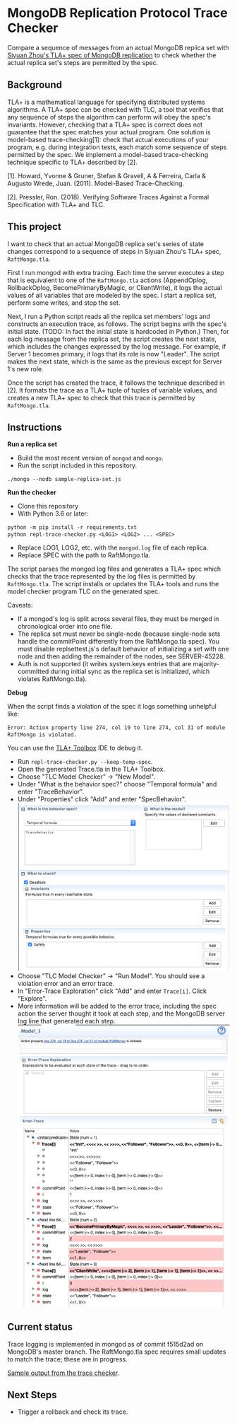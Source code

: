 # MongoDB Replication Protocol Trace Checker

Compare a sequence of messages from an actual MongoDB replica set with
[Siyuan Zhou's TLA+ spec of MongoDB replication](https://github.com/visualzhou/mongo-repl-tla)
to check whether the actual replica set's steps are permitted by the spec.

## Background

TLA+ is a mathematical language for specifying distributed systems algorithms.
A TLA+ spec can be checked with TLC, a tool that verifies that any sequence of
steps the algorithm can perform will obey the spec's invariants. However,
checking that a TLA+ spec is correct does not guarantee that the spec matches
your actual program. One solution is model-based trace-checking[1]: check that
actual executions of your program, e.g. during integration tests, each match
some sequence of steps permitted by the spec. We implement a model-based
trace-checking technique specific to TLA+ described by [2]. 

[1]. Howard, Yvonne & Gruner, Stefan & Gravell, A & Ferreira, Carla & Augusto
Wrede, Juan. (2011). Model-Based Trace-Checking.

[2]. Pressler, Ron. (2018).  Verifying Software Traces Against a Formal 
Specification with TLA+ and TLC.

## This project

I want to check that an actual MongoDB replica set's series of state changes
correspond to a sequence of steps in Siyuan Zhou's TLA+ spec, `RaftMongo.tla`.

First I run mongod with extra tracing. Each time the server executes a step
that is equivalent to one of the `RaftMongo.tla` actions (AppendOplog,
RollbackOplog, BecomePrimaryByMagic, or ClientWrite), it logs the actual values
of all variables that are modeled by the spec. I start a replica set, perform
some writes, and stop the set.

Next, I run a Python script reads all the replica set members' logs and
constructs an execution trace, as follows. The script begins with the spec's
initial state. (TODO: In fact the initial state is hardcoded in Python.)
Then, for each log message from the replica set, the script
creates the next state, which includes the changes expressed by the log
message. For example, if Server 1 becomes primary, it logs that its role is now
"Leader". The script makes the next state, which is the same as the previous
except for Server 1's new role.

Once the script has created the trace, it follows the technique described in
[2]. It formats the trace as a TLA+ tuple of tuples of variable values, and
creates a new TLA+ spec to check that this trace is permitted by
`RaftMongo.tla`. 

## Instructions

**Run a replica set**

* Build the most recent version of `mongod` and `mongo`.
* Run the script included in this repository.
```
./mongo --nodb sample-replica-set.js
```

**Run the checker**

* Clone this repository
* With Python 3.6 or later:

```
python -m pip install -r requirements.txt
python repl-trace-checker.py <LOG1> <LOG2> ... <SPEC>
```
* Replace LOG1, LOG2, etc. with the `mongod.log` file of each replica.
* Replace SPEC with the path to RaftMongo.tla.

The script parses the mongod log files and generates a TLA+ spec which checks
that the trace represented by the log files is permitted by `RaftMongo.tla`.
The script installs or updates the TLA+ tools and runs the model checker program
TLC on the generated spec.

Caveats:
* If a mongod's log is split across several files, they must be merged in
  chronological order into one file.
* The replica set must never be single-node (because single-node sets handle
  the commitPoint differently from the RaftMongo.tla spec). You must disable
  replsettest.js's default behavior of initializing a set with one node and then
  adding the remainder of the nodes, see SERVER-45228.
* Auth is not supported (it writes system.keys entries that are 
  majority-committed during initial sync as the replica set is initialized,
  which violates RaftMongo.tla).

**Debug**

When the script finds a violation of the spec it logs something unhelpful like:

```
Error: Action property line 274, col 19 to line 274, col 31 of module RaftMongo is violated.
```

You can use the [TLA+ Toolbox](https://github.com/tlaplus/tlaplus/releases) IDE 
to debug it.

* Run `repl-trace-checker.py --keep-temp-spec`.
* Open the generated Trace.tla in the TLA+ Toolbox.
* Choose "TLC Model Checker" -> "New Model".
* Under "What is the behavior spec?" choose "Temporal formula" and enter 
  "TraceBehavior".
* Under "Properties" click "Add" and enter "SpecBehavior".
![Model Overview](https://raw.githubusercontent.com/ajdavis/repl-trace-checker/master/readme-images/model-overview.png)
* Choose "TLC Model Checker" -> "Run Model". You should see a violation error
and an error trace.
* In "Error-Trace Exploration" click "Add" and enter `Trace[i]`. Click 
  "Explore".
* More information will be added to the error trace, including the spec action
  the server thought it took at each step, and the MongoDB server log line that
  generated each step.  
![Error Trace](https://raw.githubusercontent.com/ajdavis/repl-trace-checker/master/readme-images/error-trace.png)

## Current status

Trace logging is implemented in mongod as of commit f515d2ad on MongoDB's master 
branch. The RaftMongo.tla spec requires small updates to match the trace; these
are in progress. 

[Sample output from the trace checker](./sample-output.txt).

## Next Steps

* Trigger a rollback and check its trace.
